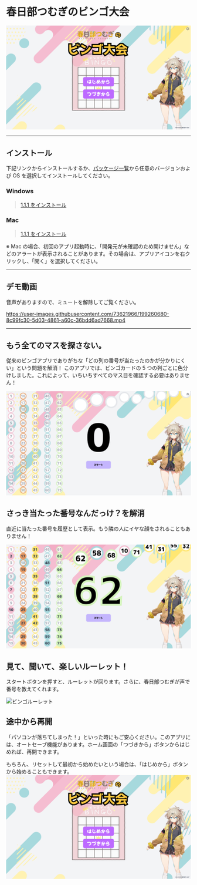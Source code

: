 # 春日部つむぎのビンゴ大会

![](img/readme/home.png)

---

## インストール

下記リンクからインストールするか、[パッケージ一覧](packages)から任意のバージョンおよび OS を選択してインストールしてください。

### Windows

> [1.1.1 をインストール](https://github.com/yuuumiravy/tsumugi-kasukabe-bingo/raw/main/packages/1.1.1/win/Bingo%20Setup%201.1.1.exe)

### Mac

> [1.1.1 をインストール](https://github.com/yuuumiravy/tsumugi-kasukabe-bingo/raw/main/packages/1.1.1/mac/Bingo-1.1.1.dmg)

※ Mac の場合、初回のアプリ起動時に、「開発元が未確認のため開けません」などのアラートが表示されることがあります。その場合は、アプリアイコンを右クリックし、「開く」を選択してください。

---

## デモ動画

音声がありますので、ミュートを解除してご覧ください。

https://user-images.githubusercontent.com/73621966/199260680-8c99fc30-5d03-4861-a60c-36bdd6ad7668.mp4

---

## もう全てのマスを探さない。

従来のビンゴアプリでありがちな「どの列の番号が当たったのかが分かりにくい」という問題を解消！
このアプリでは、ビンゴカードの 5 つの列ごとに色分けしました。これによって、いちいちすべてのマス目を確認する必要はありません！

![](img/readme/bingo-start.png)

## さっき当たった番号なんだっけ？を解消

直近に当たった番号を履歴として表示。もう隣の人にイヤな顔をされることもありません！

![](img/readme/bingo1.png)

## 見て、聞いて、楽しいルーレット！

スタートボタンを押すと、ルーレットが回ります。さらに、春日部つむぎが声で番号を教えてくれます。

![ビンゴルーレット](img/readme/bingo-roulette.gif)

## 途中から再開

「パソコンが落ちてしまった！」といった時にもご安心ください。このアプリには、オートセーブ機能があります。ホーム画面の「つづきから」ボタンからはじめれば、再開できます。

もちろん、リセットして最初から始めたいという場合は、「はじめから」ボタンから始めることもできます。
![](img/readme/home.png)
